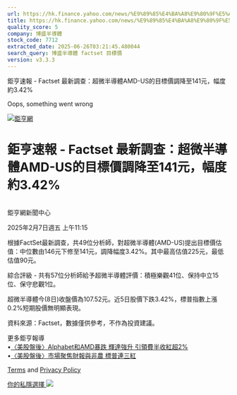 ```yaml
---
url: https://hk.finance.yahoo.com/news/%E9%89%85%E4%BA%A8%E9%80%9F%E5%A0%B1-factset-%E6%9C%80%E6%96%B0%E8%AA%BF%E6%9F%A5-%E8%B6%85%E5%BE%AE%E5%8D%8A%E5%B0%8E%E9%AB%94amd-us%E7%9A%84%E7%9B%AE%E6%A8%99%E5%83%B9%E8%AA%BF%E9%99%8D%E8%87%B3141%E5%85%83-161542394.html
title: https://hk.finance.yahoo.com/news/%E9%89%85%E4%BA%A8%E9%80%9F%E5%A0%B1-factset-%E6%9C%80%E6%96%B0%E8
quality_score: 5
company: 博盛半導體
stock_code: 7712
extracted_date: 2025-06-26T03:21:45.480044
search_query: 博盛半導體 factset 目標價
version: v3.3.3
---
```


鉅亨速報 - Factset 最新調查：超微半導體AMD-US的目標價調降至141元，幅度約3.42% 


Oops, something went wrong

 

[![鉅亨網](https://s.yimg.com/ny/api/res/1.2/UM5hrThmhlnSiBO4o4qlLg--/YXBwaWQ9aGlnaGxhbmRlcjt3PTE0NjtoPTQ4O2NmPXdlYnA-/https://s.yimg.com/os/creatr-uploaded-images/2020-01/147c7630-36ab-11ea-ae7c-5ee7a0016555)](http://www.cnyes.com/ "鉅亨網")

# 鉅亨速報 - Factset 最新調查：超微半導體AMD-US的目標價調降至141元，幅度約3.42%

![](data:image/gif;base64,R0lGODlhAQABAIAAAAAAAP///ywAAAAAAQABAAACAUwAOw==)

鉅亨網新聞中心

2025年2月7日週五 上午11:15

根據FactSet最新調查，共49位分析師，對超微半導體(AMD-US)提出目標價估值：中位數由146元下修至141元，調降幅度3.42%。其中最高估值225元，最低估值90元。

綜合評級 - 共有57位分析師給予超微半導體評價：積極樂觀41位、保持中立15位、保守悲觀1位。

超微半導體今(8日)收盤價為107.52元。近5日股價下跌3.42%，標普指數上漲0.2%短期股價無明顯表現。

資料來源：Factset，數據僅供參考，不作為投資建議。

更多鉅亨報導  
•[〈美股盤後〉Alphabet和AMD暴跌 輝達強升 引領費半收紅超2%](https://news.cnyes.com/news/id/5852263?utm_source=yahoo&utm_medium=RSS&utm_campaign=relate)  
•[〈美股盤後〉市場聚焦財報與非農 標普連三紅](https://news.cnyes.com/news/id/5853576?utm_source=yahoo&utm_medium=RSS&utm_campaign=relate)

[Terms](https://guce.yahoo.com/terms?locale=zh-Hant-HK)  and [Privacy Policy](https://guce.yahoo.com/privacy-policy?locale=zh-Hant-HK)

[你的私隱選擇 ![](https://s.yimg.com/dv/static/siteApp/img/privacy-choice-control.png)](https://guce.yahoo.com/state-controls?locale=zh-Hant-HK&state=VA)